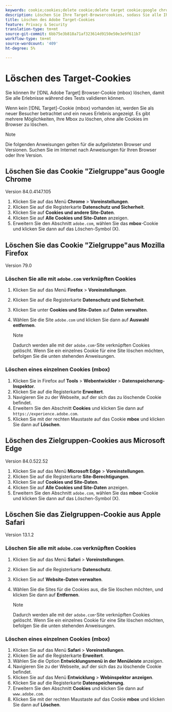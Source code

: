 ```yaml
---
keywords: cookie;cookies;delete cookie;delete target cookie;google chrome;chrome;mozilla firefox;firefox;microsoft edge;safari
description: Löschen Sie Ihre Target-Browsercookies, sodass Sie alle Ihre Erlebnisse validieren können.
title: Löschen des Adobe Target-Cookies
feature: Privacy & Security
translation-type: tm+mt
source-git-commit: 6bb75e3b818a71af323614d9150e50e3e9f611b7
workflow-type: tm+mt
source-wordcount: '409'
ht-degree: 5%

---
```



# Löschen des Target-Cookies

Sie können Ihr [!DNL Adobe Target] Browser-Cookie (mbox) löschen, damit Sie alle Erlebnisse während des Tests validieren können.

Wenn kein [!DNL Target]-Cookie (mbox) vorhanden ist, werden Sie als neuer Besucher betrachtet und ein neues Erlebnis angezeigt. Es gibt mehrere Möglichkeiten, Ihre Mbox zu löschen, ohne alle Cookies im Browser zu löschen.

>[!NOTE]
>
>Die folgenden Anweisungen gelten für die aufgelisteten Browser und Versionen. Suchen Sie im Internet nach Anweisungen für Ihren Browser oder Ihre Version.

## Löschen Sie das Cookie &quot;Zielgruppe&quot;aus Google Chrome

Version 84.0.4147.105

1. Klicken Sie auf das Menü **Chrome** > **Voreinstellungen**.
1. Klicken Sie auf die Registerkarte **Datenschutz und Sicherheit**.
1. Klicken Sie auf **Cookies und andere Site-Daten**.
1. Klicken Sie auf **Alle Cookies und Site-Daten** anzeigen.
1. Erweitern Sie den Abschnitt `adobe.com`, wählen Sie das **mbox**-Cookie und klicken Sie dann auf das Löschen-Symbol (X).

## Löschen Sie das Cookie &quot;Zielgruppe&quot;aus Mozilla Firefox

Version 79.0

### Löschen Sie alle mit `adobe.com` verknüpften Cookies

1. Klicken Sie auf das Menü **Firefox** > **Voreinstellungen**.
1. Klicken Sie auf die Registerkarte **Datenschutz und Sicherheit**.
1. Klicken Sie unter **Cookies und Site-Daten** auf **Daten verwalten**.
1. Wählen Sie die Site `adobe.com` und klicken Sie dann auf **Auswahl entfernen**.

   >[!NOTE]
   >
   >Dadurch werden alle mit der `adobe.com`-Site verknüpften Cookies gelöscht. Wenn Sie ein einzelnes Cookie für eine Site löschen möchten, befolgen Sie die unten stehenden Anweisungen.

### Löschen eines einzelnen Cookies (mbox)

1. Klicken Sie in Firefox auf **Tools** > **Webentwickler** > **Datenspeicherung-Inspektor**.
1. Klicken Sie auf die Registerkarte **Erweitert**.
1. Navigieren Sie zu der Webseite, auf der sich das zu löschende Cookie befindet.
1. Erweitern Sie den Abschnitt **Cookies** und klicken Sie dann auf `https://experience.adobe.com`.
1. Klicken Sie mit der rechten Maustaste auf das Cookie **mbox** und klicken Sie dann auf **Löschen**.

## Löschen des Zielgruppen-Cookies aus Microsoft Edge

Version 84.0.522.52

1. Klicken Sie auf das Menü **Microsoft Edge** > **Voreinstellungen**.
1. Klicken Sie auf die Registerkarte **Site-Berechtigungen**.
1. Klicken Sie auf **Cookies und Site-Daten**.
1. Klicken Sie auf **Alle Cookies und Site-Daten** anzeigen.
1. Erweitern Sie den Abschnitt `adobe.com`, wählen Sie das **mbox**-Cookie und klicken Sie dann auf das Löschen-Symbol (X).

## Löschen Sie das Zielgruppen-Cookie aus Apple Safari

Version 13.1.2

### Löschen Sie alle mit `adobe.com` verknüpften Cookies

1. Klicken Sie auf das Menü **Safari** > **Voreinstellungen**.
1. Klicken Sie auf die Registerkarte **Datenschutz**.
1. Klicken Sie auf **Website-Daten verwalten**.
1. Wählen Sie die Sites für die Cookies aus, die Sie löschen möchten, und klicken Sie dann auf **Entfernen**.

   >[!NOTE]
   >
   >Dadurch werden alle mit der `adobe.com`-Site verknüpften Cookies gelöscht. Wenn Sie ein einzelnes Cookie für eine Site löschen möchten, befolgen Sie die unten stehenden Anweisungen.

### Löschen eines einzelnen Cookies (mbox)

1. Klicken Sie auf das Menü **Safari** > **Voreinstellungen**.
1. Klicken Sie auf die Registerkarte **Erweitert**.
1. Wählen Sie die Option **Entwicklungsmenü in der Menüleiste** anzeigen.
1. Navigieren Sie zu der Webseite, auf der sich das zu löschende Cookie befindet.
1. Klicken Sie auf das Menü **Entwicklung** > **Webinspektor anzeigen**.
1. Klicken Sie auf die Registerkarte **Datenspeicherung**.
1. Erweitern Sie den Abschnitt **Cookies** und klicken Sie dann auf `www.adobe.com`.
1. Klicken Sie mit der rechten Maustaste auf das Cookie **mbox** und klicken Sie dann auf **Löschen**.
